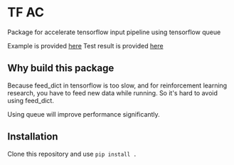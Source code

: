 # TF AC

Package for accelerate tensorflow input pipeline using tensorflow queue

Example is provided [here](example/mlp.py)
Test result is provided [here](example/mlp_result.md)

## Why build this package

Because feed_dict in tensorflow is too slow,
and for reinforcement learning research,
you have to feed new data while running.
So it's hard to avoid using feed_dict.

Using queue will improve performance significantly.

## Installation

Clone this repository and use `pip install .`
